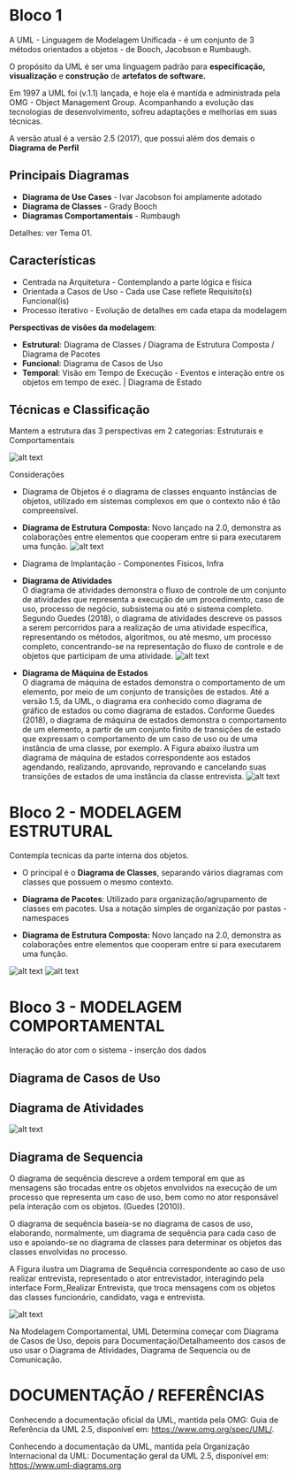 # Bloco 1

A UML - Linguagem de Modelagem Unificada - é um conjunto de 3 métodos orientados a objetos - de Booch, Jacobson e Rumbaugh.

 O propósito da UML é ser uma linguagem padrão para **especificação, visualização** e **construção** de **artefatos de software.**

Em 1997 a UML foi (v.1.1) lançada, e hoje ela é mantida e administrada pela OMG - Object Management Group. Acompanhando a evolução das tecnologias de desenvolvimento, sofreu adaptações e melhorias em suas técnicas.

A versão atual é a versão 2.5 (2017), que possui além dos demais o **Diagrama de Perfil**

## Principais Diagramas
- **Diagrama de Use Cases** - Ivar Jacobson foi amplamente adotado 
- **Diagrama de Classes** - Grady Booch
- **Diagramas Comportamentais** - Rumbaugh

Detalhes: ver Tema 01.

## Características
- Centrada na Arquitetura - Contemplando a parte lógica e física 
- Orientada a Casos de Uso - Cada use Case reflete Requisito(s) Funcional(is)
- Processo iterativo - Evolução de detalhes em cada etapa da modelagem

**Perspectivas de visões da modelagem**:
- **Estrutural**: Diagrama de Classes / Diagrama de Estrutura Composta / Diagrama de Pacotes
- **Funcional**: Diagrama de Casos de Uso
- **Temporal**: Visão em Tempo de Execução - Eventos e interação entre os objetos em tempo de exec. | Diagrama de Estado


## Técnicas e Classificação 
Mantem a estrutura das 3 perspectivas em 2 categorias: Estruturais e Comportamentais

![alt text](image-1.png)

Considerações

- Diagrama de Objetos é o diagrama de classes enquanto instâncias de objetos, utilizado em sistemas complexos em que o contexto não é tão compreensível.
- **Diagrama de Estrutura Composta:** Novo lançado na 2.0, demonstra as colaborações entre elementos que cooperam entre si para executarem uma função. 
![alt text](image-2.png)
- Diagrama de Implantação - Componentes Fisicos, Infra

- **Diagrama de Atividades**  
O diagrama de atividades demonstra o fluxo de controle de um conjunto
de atividades que representa a execução de um procedimento, caso de uso, processo de negócio, subsistema ou até o sistema completo. Segundo Guedes (2018), o diagrama de atividades descreve os passos a serem percorridos para a realização de uma atividade específica, representando os métodos, algoritmos, ou até mesmo, um processo completo, concentrando-se na representação do fluxo de controle e de objetos que participam de uma atividade.
![alt text](image-3.png)

- **Diagrama de Máquina de Estados**  
O diagrama de máquina de estados demonstra o comportamento de um elemento, por meio de um conjunto de transições de estados. Até a  versão 1.5, da UML, o diagrama era conhecido como diagrama de gráfico de estados ou como diagrama de estados. Conforme Guedes (2018), o
diagrama de máquina de estados demonstra o comportamento de um elemento, a partir de um conjunto finito de transições de estado que expressam o comportamento de um caso de uso ou de uma instância de uma classe, por exemplo. A Figura abaixo ilustra um diagrama de máquina de estados correspondente aos estados agendando, realizando, aprovando, reprovando e cancelando suas transições de estados de uma instância da classe entrevista.
![alt text](image-4.png)

# Bloco 2 - MODELAGEM ESTRUTURAL

Contempla tecnicas da parte interna dos objetos.
- O principal é o **Diagrama de Classes**, separando vários diagramas com classes que possuem o mesmo contexto.

- **Diagrama de Pacotes**: Utilizado para organização/agrupamento de classes em pacotes. Usa a notação simples de organização por pastas - namespaces

- **Diagrama de Estrutura Composta:** Novo lançado na 2.0, demonstra as colaborações entre elementos que cooperam entre si para executarem uma função. 

![alt text](image-5.png) ![alt text](image-6.png)

# Bloco 3 - MODELAGEM COMPORTAMENTAL
Interação do ator com o sistema - inserção dos dados

## Diagrama de Casos de Uso
## Diagrama de Atividades
![alt text](image-7.png)

## Diagrama de Sequencia  
O diagrama de sequência descreve a ordem temporal em que
as mensagens são trocadas entre os objetos envolvidos na execução
de um processo que representa um caso de uso, bem como no ator
responsável pela interação com os objetos. (Guedes (2010)).

 O diagrama de sequência baseia-se no diagrama de casos de
uso, elaborando, normalmente, um diagrama de sequência para cada
caso de uso e apoiando-se no diagrama de classes para determinar
os objetos das classes envolvidas no processo. 

A Figura ilustra um Diagrama de Sequência correspondente ao caso de
uso realizar entrevista, representado o ator entrevistador, interagindo pela
interface Form_Realizar Entrevista, que troca mensagens com os objetos
das classes funcionário, candidato, vaga e entrevista.

![alt text](image-8.png)

Na Modelagem Comportamental, UML Determina começar com Diagrama de Casos de Uso, depois para Documentação/Detalhameento dos casos de uso usar o Diagrama de Atividades, Diagrama de Sequencia ou de Comunicação. 

# DOCUMENTAÇÃO / REFERÊNCIAS
Conhecendo a documentação oficial da UML, mantida pela OMG:
Guia de Referência da UML 2.5, disponível em:
<https://www.omg.org/spec/UML/>.

Conhecendo a documentação da UML, mantida pela Organização Internacional da UML:
Documentação geral da UML 2.5, disponível em:
<https://www.uml-diagrams.org>